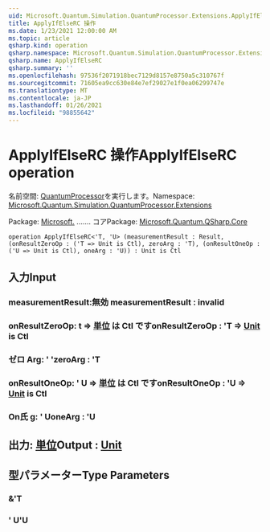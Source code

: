 ```yaml
---
uid: Microsoft.Quantum.Simulation.QuantumProcessor.Extensions.ApplyIfElseRC
title: ApplyIfElseRC 操作
ms.date: 1/23/2021 12:00:00 AM
ms.topic: article
qsharp.kind: operation
qsharp.namespace: Microsoft.Quantum.Simulation.QuantumProcessor.Extensions
qsharp.name: ApplyIfElseRC
qsharp.summary: ''
ms.openlocfilehash: 97536f2071918bec7129d8157e8750a5c310767f
ms.sourcegitcommit: 71605ea9cc630e84e7ef29027e1f0ea06299747e
ms.translationtype: MT
ms.contentlocale: ja-JP
ms.lasthandoff: 01/26/2021
ms.locfileid: "98855642"
---
```

# <a name="applyifelserc-operation"></a><span data-ttu-id="f26ad-102">ApplyIfElseRC 操作</span><span class="sxs-lookup"><span data-stu-id="f26ad-102">ApplyIfElseRC operation</span></span>

<span data-ttu-id="f26ad-103">名前空間: [QuantumProcessor](xref:Microsoft.Quantum.Simulation.QuantumProcessor.Extensions)を実行します。</span><span class="sxs-lookup"><span data-stu-id="f26ad-103">Namespace: [Microsoft.Quantum.Simulation.QuantumProcessor.Extensions](xref:Microsoft.Quantum.Simulation.QuantumProcessor.Extensions)</span></span>

<span data-ttu-id="f26ad-104">Package: [Microsoft.](https://nuget.org/packages/Microsoft.Quantum.QSharp.Core) ....... コア</span><span class="sxs-lookup"><span data-stu-id="f26ad-104">Package: [Microsoft.Quantum.QSharp.Core](https://nuget.org/packages/Microsoft.Quantum.QSharp.Core)</span></span>




```qsharp
operation ApplyIfElseRC<'T, 'U> (measurementResult : Result, (onResultZeroOp : ('T => Unit is Ctl), zeroArg : 'T), (onResultOneOp : ('U => Unit is Ctl), oneArg : 'U)) : Unit is Ctl
```


## <a name="input"></a><span data-ttu-id="f26ad-105">入力</span><span class="sxs-lookup"><span data-stu-id="f26ad-105">Input</span></span>

### <a name="measurementresult--__invalidresult__"></a><span data-ttu-id="f26ad-106">measurementResult:__無効 <Result>__</span><span class="sxs-lookup"><span data-stu-id="f26ad-106">measurementResult : __invalid<Result>__</span></span>




### <a name="onresultzeroop--t--unit--is-ctl"></a><span data-ttu-id="f26ad-107">onResultZeroOp: t => [単位](xref:microsoft.quantum.lang-ref.unit)  は Ctl です</span><span class="sxs-lookup"><span data-stu-id="f26ad-107">onResultZeroOp : 'T => [Unit](xref:microsoft.quantum.lang-ref.unit)  is Ctl</span></span>




### <a name="zeroarg--t"></a><span data-ttu-id="f26ad-108">ゼロ Arg: ' '</span><span class="sxs-lookup"><span data-stu-id="f26ad-108">zeroArg : 'T</span></span>




### <a name="onresultoneop--u--unit--is-ctl"></a><span data-ttu-id="f26ad-109">onResultOneOp: ' U => [単位](xref:microsoft.quantum.lang-ref.unit)  は Ctl です</span><span class="sxs-lookup"><span data-stu-id="f26ad-109">onResultOneOp : 'U => [Unit](xref:microsoft.quantum.lang-ref.unit)  is Ctl</span></span>




### <a name="onearg--u"></a><span data-ttu-id="f26ad-110">On氏 g: ' U</span><span class="sxs-lookup"><span data-stu-id="f26ad-110">oneArg : 'U</span></span>





## <a name="output--unit"></a><span data-ttu-id="f26ad-111">出力: [単位](xref:microsoft.quantum.lang-ref.unit)</span><span class="sxs-lookup"><span data-stu-id="f26ad-111">Output : [Unit](xref:microsoft.quantum.lang-ref.unit)</span></span>



## <a name="type-parameters"></a><span data-ttu-id="f26ad-112">型パラメーター</span><span class="sxs-lookup"><span data-stu-id="f26ad-112">Type Parameters</span></span>

### <a name="t"></a><span data-ttu-id="f26ad-113">&</span><span class="sxs-lookup"><span data-stu-id="f26ad-113">'T</span></span>


### <a name="u"></a><span data-ttu-id="f26ad-114">' U</span><span class="sxs-lookup"><span data-stu-id="f26ad-114">'U</span></span>

